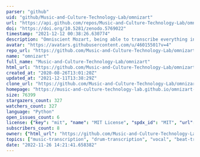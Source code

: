 ```yaml
---
parser: "github"
uid: "github/Music-and-Culture-Technology-Lab/omnizart"
url: "https://api.github.com/repos/Music-and-Culture-Technology-Lab/omnizart"
doi: "https://doi.org/10.5281/zenodo.5769022"
timestamp: "2021-12-12 00:38:26.630774"
description: "Omniscient Mozart, being able to transcribe everything in the music, including vocal, drum, chord, beat, instruments, and more."
avatar: "https://avatars.githubusercontent.com/u/46015501?v=4"
repo_url: "https://github.com/Music-and-Culture-Technology-Lab/omnizart"
name: "omnizart"
full_name: "Music-and-Culture-Technology-Lab/omnizart"
html_url: "https://github.com/Music-and-Culture-Technology-Lab/omnizart"
created_at: "2020-08-26T13:01:20Z"
updated_at: "2021-12-11T13:38:29Z"
clone_url: "https://github.com/Music-and-Culture-Technology-Lab/omnizart.git"
homepage: "https://music-and-culture-technology-lab.github.io/omnizart-doc/"
size: 76399
stargazers_count: 327
watchers_count: 327
language: "Python"
open_issues_count: 6
license: {"key": "mit", "name": "MIT License", "spdx_id": "MIT", "url": "https://api.github.com/licenses/mit", "node_id": "MDc6TGljZW5zZTEz"}
subscribers_count: 8
owner: {"html_url": "https://github.com/Music-and-Culture-Technology-Lab", "avatar_url": "https://avatars.githubusercontent.com/u/46015501?v=4", "login": "Music-and-Culture-Technology-Lab", "type": "Organization"}
topics: ["music-transcription", "drum-transcription", "vocal", "beat-tracking", "chord", "music-information-retrieval"]
date: "2022-11-26 14:21:41.658382"
---
```

